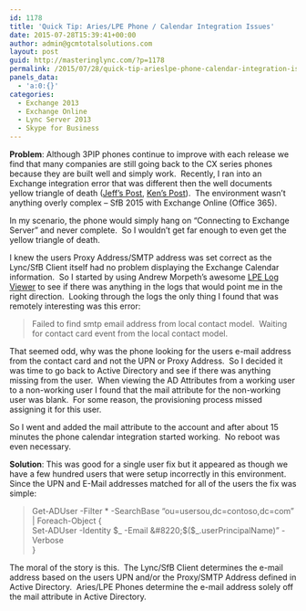 ```yaml
---
id: 1178
title: 'Quick Tip: Aries/LPE Phone / Calendar Integration Issues'
date: 2015-07-28T15:39:41+00:00
author: admin@gcmtotalsolutions.com
layout: post
guid: http://masteringlync.com/?p=1178
permalink: /2015/07/28/quick-tip-arieslpe-phone-calendar-integration-issues/
panels_data:
  - 'a:0:{}'
categories:
  - Exchange 2013
  - Exchange Online
  - Lync Server 2013
  - Skype for Business
---
```

**Problem**: Although 3PIP phones continue to improve with each release we find that many companies are still going back to the CX series phones because they are built well and simply work.  Recently, I ran into an Exchange integration error that was different then the well documents yellow triangle of death (<a href="http://blog.schertz.name/2012/03/troubleshooting-lync-phone-edition-issues/" target="_blank">Jeff&#8217;s Post</a>, <a href="http://ucken.blogspot.com/2011/09/lync-deskphones-and-exchange.html" target="_blank">Ken&#8217;s Post</a>).  The environment wasn&#8217;t anything overly complex &#8211; SfB 2015 with Exchange Online (Office 365).

In my scenario, the phone would simply hang on &#8220;Connecting to Exchange Server&#8221; and never complete.  So I wouldn&#8217;t get far enough to even get the yellow triangle of death.

I knew the users Proxy Address/SMTP address was set correct as the Lync/SfB Client itself had no problem displaying the Exchange Calendar information.  So I started by using Andrew Morpeth&#8217;s awesome <a href="https://gallery.technet.microsoft.com/lync/Lync-Phone-Edition-LPE-Log-e1686e46" target="_blank">LPE Log Viewer</a> to see if there was anything in the logs that would point me in the right direction.  Looking through the logs the only thing I found that was remotely interesting was this error:

> Failed to find smtp email address from local contact model.  Waiting for contact card event from the local contact model.

That seemed odd, why was the phone looking for the users e-mail address from the contact card and not the UPN or Proxy Address.  So I decided it was time to go back to Active Directory and see if there was anything missing from the user.  When viewing the AD Attributes from a working user to a non-working user I found that the mail attribute for the non-working user was blank.  For some reason, the provisioning process missed assigning it for this user.

So I went and added the mail attribute to the account and after about 15 minutes the phone calendar integration started working.  No reboot was even necessary.

**Solution**: This was good for a single user fix but it appeared as though we have a few hundred users that were setup incorrectly in this environment.  Since the UPN and E-Mail addresses matched for all of the users the fix was simple:

> Get-ADUser -Filter * -SearchBase &#8220;ou=usersou,dc=contoso,dc=com&#8221; | Foreach-Object {  
> Set-ADUser -Identity $_ -Email &#8220;$($_.userPrincipalName)&#8221; -Verbose  
> }

The moral of the story is this.  The Lync/SfB Client determines the e-mail address based on the users UPN and/or the Proxy/SMTP Address defined in Active Directory.  Aries/LPE Phones determine the e-mail address solely off the mail attribute in Active Directory.

&nbsp;